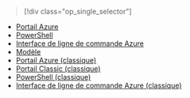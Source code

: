 > [!div class="op_single_selector"]
- [Portail Azure](../articles/virtual-network/virtual-networks-create-vnet-arm-pportal.md)
- [PowerShell](../articles/virtual-network/virtual-networks-create-vnet-arm-ps.md)
- [Interface de ligne de commande Azure](../articles/virtual-network/virtual-networks-create-vnet-arm-cli.md)
- [Modèle](../articles/virtual-network/virtual-networks-create-vnet-arm-template-click.md)
- [Portail Azure (classique)](../articles/virtual-network/virtual-networks-create-vnet-classic-pportal.md)
- [Portail Classic (classique)](../articles/virtual-network/virtual-networks-create-vnet-classic-portal.md)
- [PowerShell (classique)](../articles/virtual-network/virtual-networks-create-vnet-classic-netcfg-ps.md)
- [Interface de ligne de commande Azure (classique)](../articles/virtual-network/virtual-networks-create-vnet-classic-cli.md)


<!--HONumber=Nov16_HO3-->


